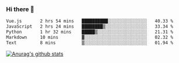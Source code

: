 ### Hi there 👋



<!--
**webB1an/webB1an** is a ✨ _special_ ✨ repository because its `README.md` (this file) appears on your GitHub profile.

Here are some ideas to get you started:

- 🔭 I’m currently working on ...
- 🌱 I’m currently learning ...
- 👯 I’m looking to collaborate on ...
- 🤔 I’m looking for help with ...
- 💬 Ask me about ...
- 📫 How to reach me: ...
- 😄 Pronouns: ...
- ⚡ Fun fact: ...
-->

<!--START_SECTION:waka-->

```txt
Vue.js       2 hrs 54 mins   ██████████░░░░░░░░░░░░░░░   40.33 %
JavaScript   2 hrs 24 mins   ████████▒░░░░░░░░░░░░░░░░   33.34 %
Python       1 hr 32 mins    █████▒░░░░░░░░░░░░░░░░░░░   21.31 %
Markdown     10 mins         ▓░░░░░░░░░░░░░░░░░░░░░░░░   02.32 %
Text         8 mins          ▒░░░░░░░░░░░░░░░░░░░░░░░░   01.94 %
```

<!--END_SECTION:waka-->


[![Anurag's github stats](https://github-readme-stats.vercel.app/api?username=webB1an&show_icons=true&theme=radical)](https://github.com/anuraghazra/github-readme-stats)

